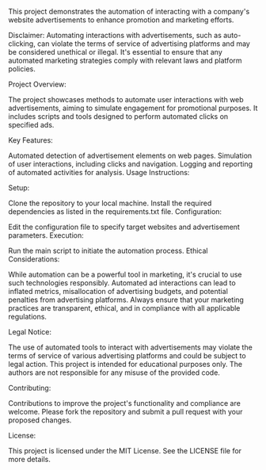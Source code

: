 This project demonstrates the automation of interacting with a company's website advertisements to enhance promotion and marketing efforts.

Disclaimer: Automating interactions with advertisements, such as auto-clicking, can violate the terms of service of advertising platforms and may be considered unethical or illegal. It's essential to ensure that any automated marketing strategies comply with relevant laws and platform policies.

Project Overview:

The project showcases methods to automate user interactions with web advertisements, aiming to simulate engagement for promotional purposes. It includes scripts and tools designed to perform automated clicks on specified ads.

Key Features:

Automated detection of advertisement elements on web pages.
Simulation of user interactions, including clicks and navigation.
Logging and reporting of automated activities for analysis.
Usage Instructions:

Setup:

Clone the repository to your local machine.
Install the required dependencies as listed in the requirements.txt file.
Configuration:

Edit the configuration file to specify target websites and advertisement parameters.
Execution:

Run the main script to initiate the automation process.
Ethical Considerations:

While automation can be a powerful tool in marketing, it's crucial to use such technologies responsibly. Automated ad interactions can lead to inflated metrics, misallocation of advertising budgets, and potential penalties from advertising platforms. Always ensure that your marketing practices are transparent, ethical, and in compliance with all applicable regulations.

Legal Notice:

The use of automated tools to interact with advertisements may violate the terms of service of various advertising platforms and could be subject to legal action. This project is intended for educational purposes only. The authors are not responsible for any misuse of the provided code.

Contributing:

Contributions to improve the project's functionality and compliance are welcome. Please fork the repository and submit a pull request with your proposed changes.

License:

This project is licensed under the MIT License. See the LICENSE file for more details.

